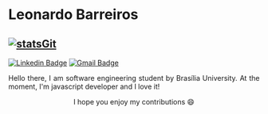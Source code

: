 # Leonardo Barreiros

## [![statsGit](https://github-readme-stats.vercel.app/api?username=leossb36&show_icons=true&theme=dark)](https://github.com/leossb36)


[![Linkedin Badge](https://img.shields.io/badge/-Leonardo%20Barreiros-00cff0?style=flat-square&logo=Linkedin&logoColor=white&link=https://www.linkedin.com/in/leonardo-dos-santos-silva-barreiros-126927149/)](https://www.linkedin.com/in/leonardo-dos-santos-silva-barreiros-126927149/) 
[![Gmail Badge](https://img.shields.io/badge/-leossb36@gmail.com-00cff0?style=flat-square&logo=Gmail&logoColor=white&link=mailto:leossb36@gmail.com)](mailto:leossb36@gmail.com)

<p align="justify"> Hello there, I am software engineering student by Brasília University. At the moment, I'm javascript developer and I love it!

<p align="center"> I hope you enjoy my contributions 😄
